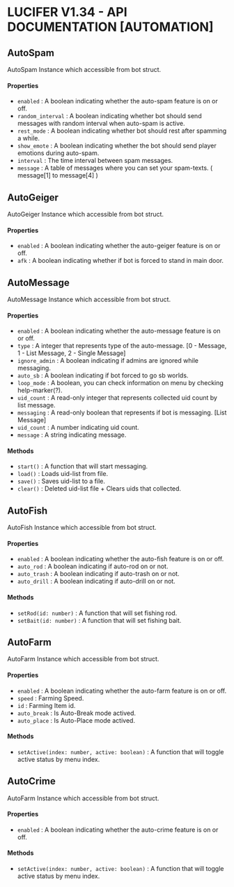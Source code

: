 # LUCIFER V1.34 - API DOCUMENTATION [AUTOMATION]

## AutoSpam
AutoSpam Instance which accessible from bot struct.

#### Properties
* `enabled` : A boolean indicating whether the auto-spam feature is on or off.
* `random_interval` : A boolean indicating whether bot should send messages with random interval when auto-spam is active.
* `rest_mode` : A boolean indicating whether bot should rest after spamming a while.
* `show_emote` : A boolean indicating whether the bot should send player emotions during auto-spam.
* `interval` : The time interval between spam messages.
* `message` : A table of messages where you can set your spam-texts. ( message[1] to message[4] )

## AutoGeiger
AutoGeiger Instance which accessible from bot struct.

#### Properties
* `enabled` : A boolean indicating whether the auto-geiger feature is on or off.
* `afk` : A boolean indicating whether if bot is forced to stand in main door.

## AutoMessage
AutoMessage Instance which accessible from bot struct.

#### Properties
* `enabled` : A boolean indicating whether the auto-message feature is on or off.
* `type` : A integer that represents type of the auto-message. [0 - Message, 1 - List Message, 2 - Single Message]
* `ignore_admin` : A boolean indicating if admins are ignored while messaging.
* `auto_sb` : A boolean indicating if bot forced to go sb worlds.
* `loop_mode` : A boolean, you can check information on menu by checking help-marker(?).
* `uid_count` : A read-only integer that represents collected uid count by list message.
* `messaging` : A read-only boolean that represents if bot is messaging. [List Message]
* `uid_count` : A number indicating uid count.
* `message` : A string indicating message.

#### Methods
* `start()` : A function that will start messaging.
* `load()` : Loads uid-list from file.
* `save()` : Saves uid-list to a file.
* `clear()` : Deleted uid-list file + Clears uids that collected.

## AutoFish
AutoFish Instance which accessible from bot struct.

#### Properties
* `enabled` : A boolean indicating whether the auto-fish feature is on or off.
* `auto_rod` : A boolean indicating if auto-rod on or not.
* `auto_trash` : A boolean indicating if auto-trash on or not.
* `auto_drill` : A boolean indicating if auto-drill on or not.

#### Methods
* `setRod(id: number)` : A function that will set fishing rod.
* `setBait(id: number)` : A function that will set fishing bait.

## AutoFarm
AutoFarm Instance which accessible from bot struct.

#### Properties
* `enabled` : A boolean indicating whether the auto-farm feature is on or off.
* `speed` : Farming Speed.
* `id` : Farming Item id.
* `auto_break` : Is Auto-Break mode actived.
* `auto_place` : Is Auto-Place mode actived.

#### Methods
* `setActive(index: number, active: boolean)` : A function that will toggle active status by menu index.

## AutoCrime
AutoFarm Instance which accessible from bot struct.

#### Properties
* `enabled` : A boolean indicating whether the auto-crime feature is on or off.

#### Methods
* `setActive(index: number, active: boolean)` : A function that will toggle active status by menu index.
